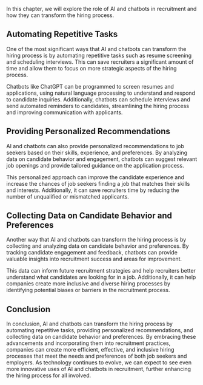 
In this chapter, we will explore the role of AI and chatbots in recruitment and how they can transform the hiring process.

Automating Repetitive Tasks
---------------------------

One of the most significant ways that AI and chatbots can transform the hiring process is by automating repetitive tasks such as resume screening and scheduling interviews. This can save recruiters a significant amount of time and allow them to focus on more strategic aspects of the hiring process.

Chatbots like ChatGPT can be programmed to screen resumes and applications, using natural language processing to understand and respond to candidate inquiries. Additionally, chatbots can schedule interviews and send automated reminders to candidates, streamlining the hiring process and improving communication with applicants.

Providing Personalized Recommendations
--------------------------------------

AI and chatbots can also provide personalized recommendations to job seekers based on their skills, experience, and preferences. By analyzing data on candidate behavior and engagement, chatbots can suggest relevant job openings and provide tailored guidance on the application process.

This personalized approach can improve the candidate experience and increase the chances of job seekers finding a job that matches their skills and interests. Additionally, it can save recruiters time by reducing the number of unqualified or mismatched applicants.

Collecting Data on Candidate Behavior and Preferences
-----------------------------------------------------

Another way that AI and chatbots can transform the hiring process is by collecting and analyzing data on candidate behavior and preferences. By tracking candidate engagement and feedback, chatbots can provide valuable insights into recruitment success and areas for improvement.

This data can inform future recruitment strategies and help recruiters better understand what candidates are looking for in a job. Additionally, it can help companies create more inclusive and diverse hiring processes by identifying potential biases or barriers in the recruitment process.

Conclusion
----------

In conclusion, AI and chatbots can transform the hiring process by automating repetitive tasks, providing personalized recommendations, and collecting data on candidate behavior and preferences. By embracing these advancements and incorporating them into recruitment practices, companies can create more efficient, effective, and inclusive hiring processes that meet the needs and preferences of both job seekers and employers. As technology continues to evolve, we can expect to see even more innovative uses of AI and chatbots in recruitment, further enhancing the hiring process for all involved.
